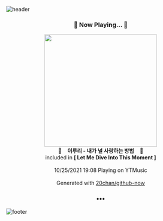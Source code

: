 ![header](https://capsule-render.vercel.app/api?type=wave&height=170&section=header&text=Hi.%20I'm%20SHIFT&fontColor=090707&fontAlignX=45&fontAlignY=65&fontSize=100)

<h3 align="center">🎵 Now Playing... 🎵</h3>
<p align="center">
  <a href="https://music.youtube.com/watch?v=y6DC_Q_jTlg">
    <img width="300" src="https://lh3.googleusercontent.com/kEIgpHmBYjUgTM4tuL3qODQhCRug30bC9GHCbg0_QH8YXter_44FDqIIcFB_z-6htY8r6aBJO70_feA6">
  </a>
  <br>
  🎵&nbsp&nbsp&nbsp <b>이루리 - 내가 널 사랑하는 방법</b> &nbsp&nbsp&nbsp🎵
  <br>
  included in <b>[ Let Me Dive Into This Moment ]</b>
  
  <br />
  <br />
  10/25/2021 19:08 Playing on YTMusic
  <br />
  <br />
  Generated with <a href="https://github.com/20chan/github-now">20chan/github-now</a>
</p>

<h3 align="center">•••</h3>

![footer](https://capsule-render.vercel.app/api?type=wave&height=150&section=footer)
